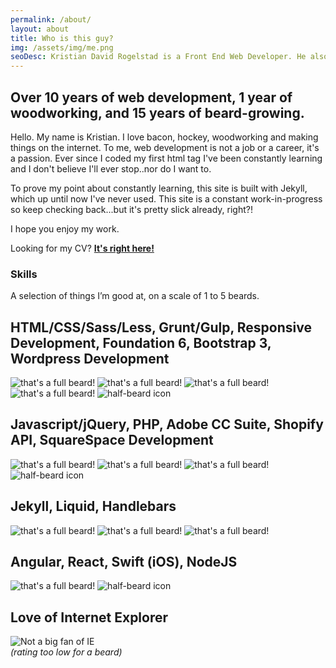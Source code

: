 ```yaml
---
permalink: /about/
layout: about
title: Who is this guy?
img: /assets/img/me.png
seoDesc: Kristian David Rogelstad is a Front End Web Developer. He also has a pretty sweet beard most of the time.
---
```

## Over 10 years of web development, 1 year of woodworking, and 15 years of beard-growing.

Hello. My name is Kristian. I love bacon, hockey, woodworking and making things on the internet. To me, web development is not a job or a career, it's a passion. Ever since I coded my first html tag I've been constantly learning and I don't believe I'll ever stop..nor do I want to.

To prove my point about constantly learning, this site is built with Jekyll, which up until now I've never used. This site is a constant work-in-progress so keep checking back...but it's pretty slick already, right?!

I hope you enjoy my work.

Looking for my CV? <a href="/assets/pdf/KristianRogelstad_cv.pdf" target="_blank" class="linkU"><strong>It's right here!</strong></a>

### Skills
A selection of things I’m good at, on a scale of 1 to 5 beards.

## HTML/CSS/Sass/Less, Grunt/Gulp, Responsive Development, Foundation 6, Bootstrap 3, Wordpress Development
<div class="ratings">
  <img src="/assets/img/logoGrey.png" alt="that's a full beard!" />
  <img src="/assets/img/logoGrey.png" alt="that's a full beard!" />
  <img src="/assets/img/logoGrey.png" alt="that's a full beard!" />
  <img src="/assets/img/logoGrey.png" alt="that's a full beard!" />
  <img src="/assets/img/logoGreyHalf.png" alt="half-beard icon" />
</div>

## Javascript/jQuery, PHP, Adobe CC Suite, Shopify API, SquareSpace Development
<div class="ratings">
  <img src="/assets/img/logoGrey.png" alt="that's a full beard!" />
  <img src="/assets/img/logoGrey.png" alt="that's a full beard!" />
  <img src="/assets/img/logoGrey.png" alt="that's a full beard!" />
  <img src="/assets/img/logoGreyHalf.png" alt="half-beard icon" />
</div>

## Jekyll, Liquid, Handlebars
<div class="ratings">
  <img src="/assets/img/logoGrey.png" alt="that's a full beard!" />
  <img src="/assets/img/logoGrey.png" alt="that's a full beard!" />
  <img src="/assets/img/logoGrey.png" alt="that's a full beard!" />
</div>

## Angular, React, Swift (iOS), NodeJS
<div class="ratings">
  <img src="/assets/img/logoGrey.png" alt="that's a full beard!" />
  <img src="/assets/img/logoGreyHalf.png" alt="half-beard icon" />
</div>

## Love of Internet Explorer
<div class="ratings">
  <img src="/assets/img/logoIE.png" alt="Not a big fan of IE" />
  <br><em>(rating too low for a beard)</em>
</div>
